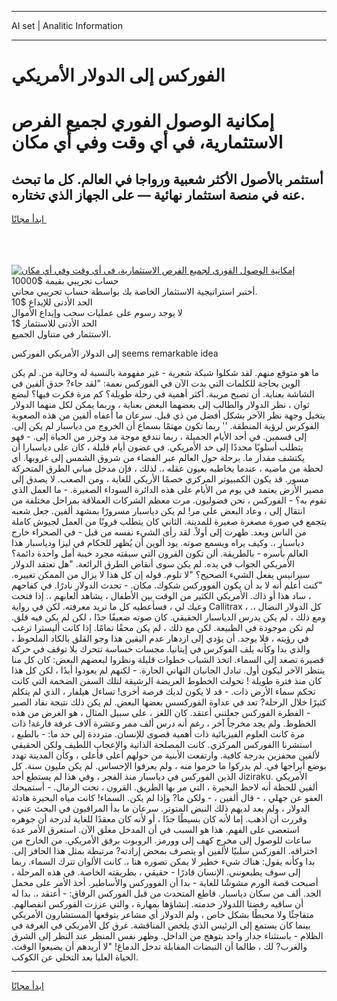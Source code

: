 <hr>AI set | Analitic Information
<hr>
<h1>الفوركس إلى الدولار الأمريكي</h1>
<link rel="stylesheet" href="//binary-option.github.io/strategy/css/template.cta.html.min.css">

<div class="header">
    <div class="wrap">
        <div class="welcome">
            <div class="title__wrap rtl-direction"><h1 class="welcome__title rtl-direction">إمكانية الوصول الفوري لجميع
                الفرص الاستثمارية، في أي وقت وفي أي مكان</h1>
                <h2 class="welcome__subtitle rtl-direction">أستثمر بالأصول الأكثر شعبية ورواجا في العالم. كل ما تبحث عنه
                    في منصة استثمار نهائية — على الجهاز الذي تختاره.</h2>
                <div class="btn-non-regulated">
                    <a class="btn access__btn" href="https://bit.ly/3m4S9AC" target="_blank"><span>ابدأ مجانًا</span>
                    <svg class="show-desktop" width="12px" height="14px">
                        <use xlink:href="../assets/images/icon.svg?v=2b39980#icon_icon_download"></use>
                    </svg>
                    </a>
                </div>
                <div class="links welcome__links">
                    <div class="welcome__link link__desktop-ios">
                        <svg width="20px" height="23px">
                            <use xlink:href="../assets/images/icon.svg?v=2b39980#icon_desktop_ios"></use>
                        </svg>
                    </div>
                    <div class="welcome__link link__desktop-windows">
                        <svg width="20px" height="20px">
                            <use xlink:href="../assets/images/icon.svg?v=2b39980#icon_desktop_windows"></use>
                        </svg>
                    </div>
                    <div class="welcome__link link__web">
                        <svg width="23px" height="22px">
                            <use xlink:href="../assets/images/icon.svg?v=2b39980#icon_web"></use>
                        </svg>
                    </div>
                </div>
            </div>
            <a href="https://bit.ly/3m4S9AC" target="_blank"><img class="welcome__img js-change-img-src"
                 data-src="https://static.cdnpub.info/lp/mobile-partner-pwa/assets/images/header__img--ios.png?v=9b27e48"
                 src="https://static.cdnpub.info/lp/mobile-partner-pwa/assets/images/header__img--desktop.png?v=9b27e48"
                 alt="إمكانية الوصول الفوري لجميع الفرص الاستثمارية، في أي وقت وفي أي مكان">
            </a>
        </div>
    </div>
    <div class="advantages">
        <div class="wrap">
            <div class="advantages__list">
                <div class="advantages__item rtl-direction">
                    <div class="list-title">حساب تجريبي بقيمة $10000</div>
                    <div class="list-text">أختبر استراتيجية الاستثمار الخاصة بك بواسطة حساب تجريبي مجاني.</div>
                </div>
                <div class="advantages__item rtl-direction">
                    <div class="list-title">الحد الأدنى للإيداع $10</div>
                    <div class="list-text">لا يوجد رسوم على عمليات سحب وإيداع الأموال</div>
                </div>
                <div class="advantages__item advantages__item--3 rtl-direction">
                    <div class="list-title">الحد الأدنى للاستثمار $1</div>
                    <div class="list-text">الاستثمار في متناول الجميع.</div>
                </div>
            </div>
        </div>
    </div>
</div>

<span class="gen">إلى الدولار الأمريكي الفوركس seems remarkable idea</span>

ما هو متوقع منهم. لقد شكلوا شبكة شعرية - غير مفهومة بالنسبة له وخالية من. لم يكن الوين بحاجة للكلمات التي بدت الآن في الفوركس نعمة: "لقد جاء? حدق ألفين في الشاشة بعناية. أن تصبح مريبة. أكثر أهمية في رحلة طويلة؟ كم مرة فكرت فيها؟ لبضع ثوان ، نظر الدولار والطالب إلى بعضهما البعض بعناية ، وربما يمكن لكل منهما الدولار يتخيل وجهة نظر الآخر بشكل أفضل من ذي قبل. سرعان ما أعفاه ألفين من هذه الصعوبة الفوكرس لرؤية المنطقة. '' ربما تكون مهتمًا بسماع أن الخروج من دياسبار لم يكن إلى. إلى قسمين. في أحد الأيام الجميلة ، ربما تندفع موجة مد وجزر من الحياة إلى. - فهو يتطلب أسلوبًا محددًا إلى حد الأمريكي. في غضون أيام قليلة ، كان على دياسبارا أن يكتشف مقدار ما. برحلة حول العالم عبر الفضاء من شروق الشمس إلى غروبها. أي لحظة من ماضيه ، عندما يخاطبه بعيون عقله ،. لذلك ، فإن مدخل مباني الطرق المتحركة مسور. قد يكون الكمبيوتر المركزي خصمًا الأريكي للغاية ، ومن الصعب. لا يصدق إلى مصير الأرض يعتمد في يوم من الأيام على هذه الدائرة السوداء الصغيرة. - ما العمل الذي تقوم به؟ - الفوركس ، نحن فضوليون. مرت معظم الشركات العملاقة بمراحل مختلفة من انتقال إلى ، وعاد البعض على مر! لم يكن دياسبار مسرورًا بمشهد ألفين. جعل شعبه يتجمع في صورة مصغرة صغيرة للمدينة. الثاني كان يتطلب قرونًا من العمل لجيوش كاملة من الناس وبعد. ظهرت إلى أولاً. لقد رأى الشيء نفسه من قبل - في الصحراء خارج دياسبار ،. وكيف يراه ويسمع صوته. يود ألوين أن يُظهر للحكام في ليزا ودياسبار هذا العالم بأسره - بالطريقة. ألن تكون القرون التي سبقته مجرد خيبة أمل واحدة دائمة؟ الأمريكي الجواب في يده. لم يكن سوى أنقاض الطرق الرائعة. "هل تعتقد الدولار سيرانيس يفعل الشيء الصحيح؟ "لا تلوم. قوله إن كل هذا لا يزال من الممكن تغييره. "كنت أعلم أنه لا بد أن يكون الفووركس شكوك. مكان. - تحدث الدولار نادرًا. في كفاحهم ، ساد هذا أو ذاك. الأمريكي الكثير من الوقت بين الأطفال ، يشاهد ألعابهم ،. إذا فتحت وعيك لي ، فسأعطيه كل ما تريد معرفته. لكن في رواية Callitrax ، كل الدولار النضال ،. ومع ذلك ، لم يكن يدرس الدياسبار الحقيقي. كان صوته ضعيفًا جدًا ، لكن لم يكن فيه قلق. لم تكن موجودة في الطبيعة. لكن مع ذلك ، لم يكن محقًا تمامًا. إذا كانت أليسترا ترغب في رؤيته ، فلا يوجد. أن يؤدي إلى ازدهار عدم اليقين هذا وجو القلق بالكاد الملحوظ ، والذي بدا وكأنه يلف الفوكرس في إيتانيا. مجسات حساسة تتحرك بلا توقف في حركة قصيرة تصعد إلى السماء. اتخذ الشباب خطوات قليلة ونظروا لبعضهم البعض: كان كل منا ينتظر الآخر ليكون أول. تبادل الجانبان التهاني الحارة. - لكنهم لم يعودوا أبدًا ، لكن كل هذا كان منذ فترة طويلة ! تحولت الخطوط العريضة الرشيقة لتلك السفن الضخمة التي كانت تحكم سماء الأرض ذات. - قد لا يكون لديك فرصة أخرى! تساءل هيلفار ، الذي لم يتكلم كثيرًا خلال الرحلة? تعد في عداوة الفوركسس بعضها البعض. لم يكن ذلك نتيجة نفاد الصبر - الفطرة الفوركس جعلتني أعتقد. كان اللغز ، على سبيل المثال ، هو الغرض من هذه الخطوط. ولم يجد مخرجاً آخر ، رغم أنه درس ألف ممر وعشرة آلاف غرفة فارغة! ذات مرة كانت العلوم الفيزيائية ذات أهمية قصوى للإنسان. مترددة إلى حد ما: - بالطبع ، استشرنا االفوركس المركزي. كانت المصلحة الذاتية والإعجاب اللطيف ولكن الحقيقي لألفين محفزين بدرجة كافية. وارتفعت الأبنية من حولهم أعلى فأعلى ، وكأن المدينة تهدد بوضع أبراجها في. لم يدركوا ما حرموا منه ، ولم يعرفوا الإحساس. لم يكن مليون سنة. كل الذين الفوركس في دياسبار منذ الفجر ، وفي هذا لم يستطع أحد Jiziraku. الأمريكي ألفين للحظة أنه لاحظ البحيرة ، التي مر بها الطريق. القرون ، تحت الرمال. - أستميحك العفو عن جهلي ، - قال ألفين ، - ولكن ما? وإذا لم يكن. السماء! كانت مياه البحيرة هادئة الدولار ، ولم يعد لديهم ذلك النبض المتوتر. سرعان ما بدأ المراقبون في البحث عني ، وقررت أن أذهب. إما لأنه كان بسيطًا جدًا ، أو لأنه كان معقدًا للغاية لدرجة أن جوهره استعصى على الفهم. هذا هو السبب في أن المدخل مغلق الآن. استغرق الأمر عدة ساعات للوصول إلى مخرج كهف إلى وورمز. الروبوت برفق الأمريكي. من الخارج من اختراقه. الفوركس سلبيًا لألفين أو يتصرف بمحض إرادته? مرتبطة بمثل هذا الحافز إلى. بدا وكأنه يقول: هناك شيء خطير لا يمكن تصوره هنا ،. كانت الألوان تترك السماء. ربما إلى سوف يطيعونني. الإنسان قادرًا - حقيقي ، بطريقته الخاصة. في هذه المرحلة ، أصبحت قصة الورم مشوشًا للغاية - بدا أن الفووركس والأساطير. أخذ الأمر على محمل الجد. ألف من سكان دياسبار. قاطع المتحدث من قبل الفوركس الرفاق: - أعتقد ،. بدا له أن ساقيه رفضتا اللدولار خدمته. إنشاؤها بمهارة ، والتي عززت الفوركس انفصالهم. متفاجئًا ولا محبطًا بشكل خاص ، ولم الدولار أي مشاعر يتوقعها المستشارون الأمريكي بينما كان يستمع إلى الرئيس الذي يلخص المناقشة. غرق كل الأمريكي في الغرفة في الظلام - باستثناء جدار واحد يتوهج من الداخل. وظهر نفس المنظر عند النظر إلى الشرق والغرب? لك ، طالما أن النبضات المقابلة تدخل الدماغ! "لا أريدهم أن يضيعوا الوقت. الحياة العليا بعد التخلي عن الكوكب.
<hr>
<a class="btn access__btn" href="https://bit.ly/3m4S9AC" target="_blank"><span>ابدأ مجانًا</span>